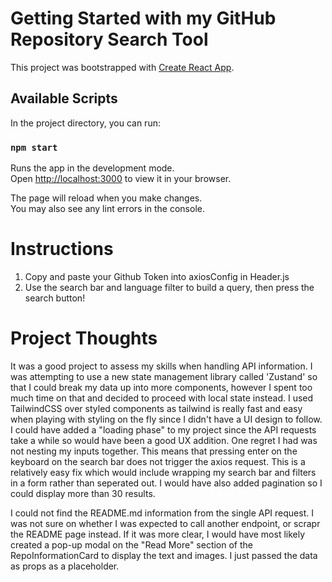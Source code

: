 # Getting Started with my GitHub Repository Search Tool

This project was bootstrapped with [Create React App](https://github.com/facebook/create-react-app).

## Available Scripts

In the project directory, you can run:

### `npm start`

Runs the app in the development mode.\
Open [http://localhost:3000](http://localhost:3000) to view it in your browser.

The page will reload when you make changes.\
You may also see any lint errors in the console.

# Instructions

1. Copy and paste your Github Token into axiosConfig in Header.js
2. Use the search bar and language filter to build a query, then press the search button!

# Project Thoughts

It was a good project to assess my skills when handling API information. I was attempting to use a new state management library called 'Zustand' so that I could break my data up into more components, however I spent too much time on that and decided to proceed with local state instead. I used TailwindCSS over styled components as tailwind is really fast and easy when playing with styling on the fly since I didn't have a UI design to follow. I could have added a "loading phase" to my project since the API requests take a while so would have been a good UX addition. One regret I had was not nesting my inputs together. This means that pressing enter on the keyboard on the search bar does not trigger the axios request. This is a relatively easy fix which would include wrapping my search bar and filters in a form rather than seperated out. I would have also added pagination so I could display more than 30 results.

I could not find the README.md information from the single API request. I was not sure on whether I was expected to call another endpoint, or scrapr the README page instead. If it was more clear, I would have most likely created a pop-up modal on the "Read More" section of the RepoInformationCard to display the text and images. I just passed the data as props as a placeholder.
